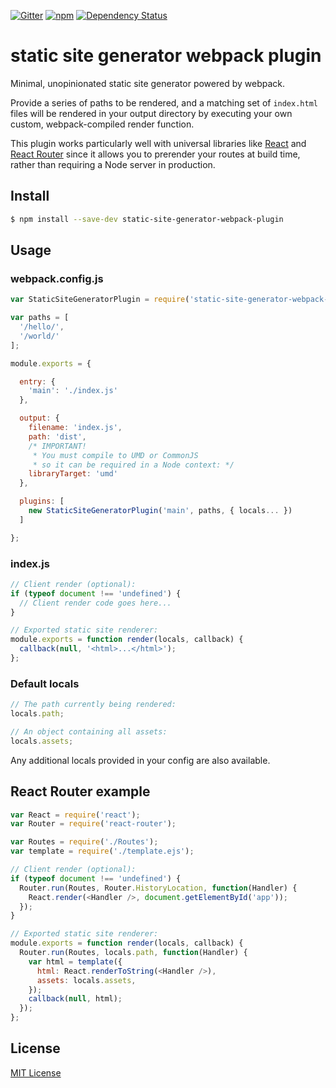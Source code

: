 [![Gitter](https://img.shields.io/badge/gitter-join%20chat-45cba1.svg?style=flat-square)](https://gitter.im/markdalgleish/static-site-generator-webpack-plugin) [![npm](https://img.shields.io/npm/v/static-site-generator-webpack-plugin.svg?style=flat-square)](https://npmjs.org/package/static-site-generator-webpack-plugin) [![Dependency Status](https://img.shields.io/david/markdalgleish/static-site-generator-webpack-plugin.svg?style=flat-square)](https://david-dm.org/markdalgleish/static-site-generator-webpack-plugin)

# static site generator webpack plugin

Minimal, unopinionated static site generator powered by webpack.

Provide a series of paths to be rendered, and a matching set of `index.html` files will be rendered in your output directory by executing your own custom, webpack-compiled render function.

This plugin works particularly well with universal libraries like [React](https://github.com/facebook/react) and [React Router](https://github.com/rackt/react-router) since it allows you to prerender your routes at build time, rather than requiring a Node server in production.

## Install

```bash
$ npm install --save-dev static-site-generator-webpack-plugin
```

## Usage

### webpack.config.js

```js
var StaticSiteGeneratorPlugin = require('static-site-generator-webpack-plugin');

var paths = [
  '/hello/',
  '/world/'
];

module.exports = {

  entry: {
    'main': './index.js'
  },

  output: {
    filename: 'index.js',
    path: 'dist',
    /* IMPORTANT!
     * You must compile to UMD or CommonJS
     * so it can be required in a Node context: */
    libraryTarget: 'umd'
  },

  plugins: [
    new StaticSiteGeneratorPlugin('main', paths, { locals... })
  ]

};
```

### index.js

```js
// Client render (optional):
if (typeof document !== 'undefined') {
  // Client render code goes here...
}

// Exported static site renderer:
module.exports = function render(locals, callback) {
  callback(null, '<html>...</html>');
};
```

### Default locals

```js
// The path currently being rendered:
locals.path;

// An object containing all assets:
locals.assets;
```

Any additional locals provided in your config are also available.

## React Router example

```js
var React = require('react');
var Router = require('react-router');

var Routes = require('./Routes');
var template = require('./template.ejs');

// Client render (optional):
if (typeof document !== 'undefined') {
  Router.run(Routes, Router.HistoryLocation, function(Handler) {
    React.render(<Handler />, document.getElementById('app'));
  });
}

// Exported static site renderer:
module.exports = function render(locals, callback) {
  Router.run(Routes, locals.path, function(Handler) {
    var html = template({
      html: React.renderToString(<Handler />),
      assets: locals.assets,
    });
    callback(null, html);
  });
};

```

## License

[MIT License](http://markdalgleish.mit-license.org)
